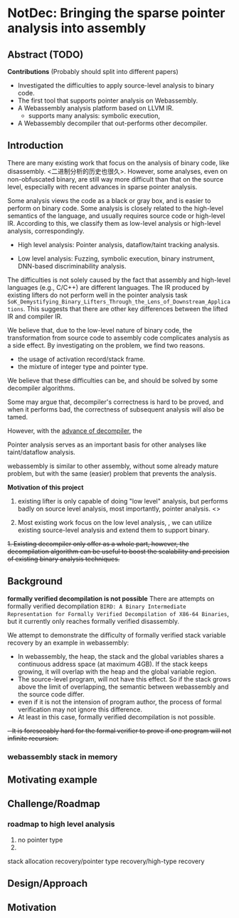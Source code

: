 # NotDec: Bringing the sparse pointer analysis into assembly

## Abstract (TODO)

**Contributions** (Probably should split into different papers)
- Investigated the difficulties to apply source-level analysis to binary code.
- The first tool that supports pointer analysis on Webassembly.
- A Webassembly analysis platform based on LLVM IR.
    - supports many analysis: symbolic execution, 
- A Webassembly decompiler that out-performs other decompiler.

## Introduction

There are many existing work that focus on the analysis of binary code, like disassembly. <二进制分析的历史也很久>. However, some analyses, even on non-obfuscated binary, are still way more difficult than that on the source level, especially with recent advances in sparse pointer analysis.

Some analysis views the code as a black or gray box, and is easier to perform on binary code. Some analysis is closely related to the high-level semantics of the language, and usually requires source code or high-level IR. According to this, we classify them as low-level analysis or high-level analysis, correspondingly.

- High level analysis: Pointer analysis, dataflow/taint tracking analysis.

- Low level analysis: Fuzzing, symbolic execution, binary instrument, DNN-based discriminability analysis.

The difficulties is not solely caused by the fact that assembly and high-level languages (e.g., C/C++) are different languages. The IR produced by existing lifters do not perform well in the pointer analysis task `SoK_Demystifying_Binary_Lifters_Through_the_Lens_of_Downstream_Applications`. This suggests that there are other key differences between the lifted IR and compiler IR.

We believe that, due to the low-level nature of binary code, the transformation from source code to assembly code complicates analysis as a side effect. By investigating on the problem, we find two reasons.
- the usage of activation record/stack frame.
- the mixture of integer type and pointer type.

We believe that these difficulties can be, and should be solved by some decompiler algorithms. 

Some may argue that, decompiler's correctness is hard to be proved, and when it performs bad, the correctness of subsequent analysis will also be tamed.

However, with the [advance of decompiler][1], the

Pointer analysis serves as an important basis for other analyses like taint/dataflow analysis.

<!-- decompiler algorithm that focus on correctness? First, if the analysis is sure, it will leave the function unchanged. -->

<!-- 画一个图，从二进制代码到其他low level 分析是直接打勾，到其他高层分析就标灰色(未探索过)，中间经过我们的关注正确性的反编译算法。 -->

[1]: <> (How Far Have we come, test decompiler.)

webassembly is similar to other assembly, without some already mature problem, but with the same (easier) problem that prevents the analysis.

**Motivation of this project**

1. existing lifter is only capable of doing "low level" analysis, but performs badly on source level analysis, most importantly, pointer analysis. <> 

    

1. Most existing work focus on the low level analysis, , we can utilize existing source-level analysis and extend them to support binary.


~~1. Existing decompiler only offer as a whole part, however, the decompilation algorithm can be useful to boost the scalability and precision of existing binary analysis techniques.~~


## Background


**formally verified decompilation is not possible** There are attempts on formally verified decompilation `BIRD: A Binary Intermediate Representation for Formally Verified Decompilation of X86-64 Binaries`, but it currently only reaches formally verified disassembly. 

We attempt to demonstrate the difficulty of formally verified stack variable recovery by an example in webassembly:
- In webassembly, the heap, the stack and the global variables shares a continuous address space (at maximum 4GB). If the stack keeps growing, it will overlap with the heap and the global variable region.
- The source-level program, will not have this effect. So if the stack grows above the limit of overlapping, the semantic between webassembly and the source code differ.
- even if it is not the intension of program author, the process of formal verification may not ignore this difference.
- At least in this case, formally verified decompilation is not possible.



~~- It is foreseeably hard for the formal verifier to prove if one program will not infinite recursion.~~


### webassembly stack in memory


## Motivating example


## Challenge/Roadmap


### roadmap to high level analysis

1. no pointer type
1. 

stack allocation recovery/pointer type recovery/high-type recovery



## Design/Approach


## Motivation


